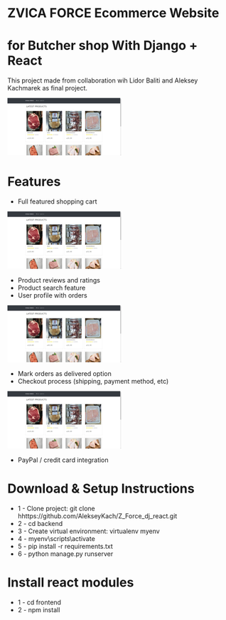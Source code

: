 # ZVICA FORCE Ecommerce Website
# for Butcher shop With Django + React


This project made from collaboration wih Lidor Baliti and Aleksey   Kachmarek as final project.



<img src="backend/static/readme/main screen.jpeg" width="256"/>


# Features
* Full featured shopping cart


<img src="backend/static/readme/main screen.jpeg" width="256"/>


* Product reviews and ratings
* Product search feature
* User profile with orders

<img src="backend/static/readme/main screen.jpeg" width="256"/>

* Mark orders as delivered option
* Checkout process (shipping, payment method, etc)

<img src="backend/static/readme/main screen.jpeg" width="256"/>

* PayPal / credit card integration


# Download & Setup Instructions

* 1 - Clone project: git clone hhttps://github.com/AlekseyKach/Z_Force_dj_react.git
* 2 - cd backend
* 3 - Create virtual environment: virtualenv myenv
* 4 - myenv\scripts\activate
* 5 - pip install -r requirements.txt
* 6 - python manage.py runserver

# Install react modules
* 1 - cd frontend
* 2 - npm install
